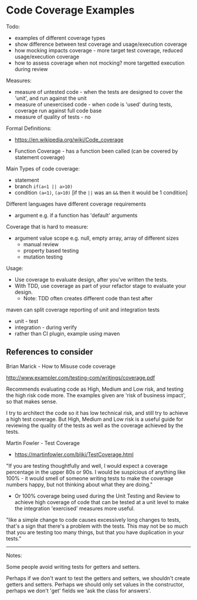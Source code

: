 # Code Coverage Examples

Todo:
- examples of different coverage types
- show difference between test coverage and usage/execution coverage
- how mocking impacts coverage - more target test coverage, reduced usage/execution coverage
- how to assess coverage when not mocking? more targetted execution during review


Measures:

- measure of untested code - when the tests are designed to cover the 'unit', and run against the unit
- measure of unexercised code - when code is 'used' during tests, coverage run against full code base
- measure of quality of tests - no

Formal Definitions:

- https://en.wikipedia.org/wiki/Code_coverage

- Function Coverage - has a function been called (can be covered by statement coverage)


Main Types of code coverage:

- statement
- branch  `if(a<1 || a>10)`
- condition `(a<1)`, `(a>10)`  [if the `||` was an `&&` then it would be 1 condition]

Different languages have different coverage requirements

- argument e.g. if a function has 'default' arguments

Coverage that is hard to measure:

- argument value scope e.g. null, empty array, array of different sizes
    - manual review
    - property based testing
    - mutation testing


Usage:

- Use coverage to evaluate design, after you've written the tests.
- With TDD, use coverage as part of your refactor stage to evaluate your design.
    - Note: TDD often creates different code than test after


maven can split coverage reporting of unit and integration tests
- unit - test
- integration - during verify
- rather than CI plugin, example using maven


## References to consider

Brian Marick - How to Misuse code coverage

http://www.exampler.com/testing-com/writings/coverage.pdf

Recommends evaluating code as High, Medium and Low risk, and testing the high risk code more. The examples given are 'risk of business impact', so that makes sense.

I try to architect the code so it has low technical risk, and still try to achieve a high test coverage. But High, Medium and Low risk is a useful guide for reviewing the quality of the tests as well as the coverage achieved by the tests.


Martin Fowler - Test Coverage

- https://martinfowler.com/bliki/TestCoverage.html

"If you are testing thoughtfully and well, I would expect a coverage percentage in the upper 80s or 90s. I would be suspicious of anything like 100% - it would smell of someone writing tests to make the coverage numbers happy, but not thinking about what they are doing."

- Or 100% coverage being used during the Unit Testing and Review to achieve high coverage of code that can be tested at a unit level to make the integration 'exercised' measures more useful.

 "like a simple change to code causes excessively long changes to tests, that's a sign that there's a problem with the tests. This may not be so much that you are testing too many things, but that you have duplication in your tests."


---

Notes:

Some people avoid writing tests for getters and setters.

Perhaps if we don't want to test the getters and setters, we shouldn't create getters and setters. Perhaps we should only set values in the constructor, perhaps we don't 'get' fields we 'ask the class for answers'.

